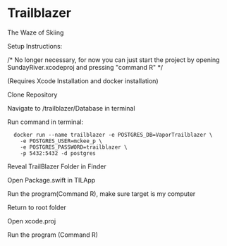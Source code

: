 # Trailblazer

The Waze of Skiing

Setup Instructions:

/* No longer necessary, for now you can just start the project by opening SundayRiver.xcodeproj and pressing "command R" */

(Requires Xcode Installation and docker installation)

  Clone Repository

  Navigate to /trailblazer/Database in terminal
  
  Run command in terminal:
    
      docker run --name trailblazer -e POSTGRES_DB=VaporTrailblazer \
        -e POSTGRES_USER=mckee_p \
        -e POSTGRES_PASSWORD=trailblazer \
        -p 5432:5432 -d postgres


  Reveal TrailBlazer Folder in Finder
  
  Open Package.swift in TILApp
  
  Run the program(Command R), make sure target is my computer

  Return to root folder 
  
  Open xcode.proj
  
  Run the program (Command R)


